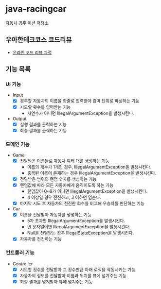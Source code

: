 # java-racingcar

자동차 경주 미션 저장소

## 우아한테크코스 코드리뷰

- [온라인 코드 리뷰 과정](https://github.com/woowacourse/woowacourse-docs/blob/master/maincourse/README.md)

## 기능 목록

### UI 기능

- Input
    - [x] 경주할 자동차의 이름을 한줄로 입력받아 컴마 단위로 파싱하는 기능
    - [x] 시도할 횟수를 입력받는 기능
        - 자연수가 아니면 IllegalArgumentException을 발생시킨다.
- Output
    - [x] 실행 결과를 출력하는 기능
    - [x] 최종 결과를 출력하는 기능

### 도메인 기능

- Game
    - [x] 전달받은 이름들로 자동차 여러 대를 생성하는 기능
        - 이름의 개수가 1개인 경우, IllegalArgumentException을 발생시킨다.
        - 중복된 이름이 존재하는 경우 IllegalArgumentException을 발생시킨다.
    - [x] 전달받은 범위의 랜덤 숫자를 생성하는 기능
    - [x] 랜덤값에 따라 모든 자동차에게 움직이도록 하는 기능
        - 랜덤값이 0~9가 아니면 IllegalArgumentException을 발생시킨다.
        - 4 이상일 경우 전진하고, 3 이하면 멈춘다.
    - [x] 마지막 시도 후 자동차의 전진한 회수를 비교해 우승자를 판단하는 기능
- Car
    - [x] 이름을 전달받아 자동차를 생성하는 기능
        - 5자 초과면 IllegalArgumentException을 발생시킨다.
        - 빈 문자열이면 IllegalArgumentException을 발생시킨다.
        - Null을 전달받는 경우 IllegalStateException을 발생시킨다.
    - [x] 자동차를 전진하는 기능

### 컨트롤러 기능

- Controller
    - [x] 시도할 횟수를 전달받아 그 횟수만큼 아래 로직을 작동시키는 기능
    - [x] 자동차의 정보를 전달받아 이름과 위치를 뷰에 넘겨주는 기능
    - [x] 최종 결과를 넘겨받아 뷰에 넘겨주는 기능